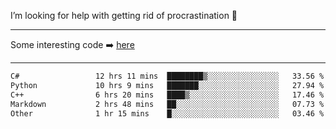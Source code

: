 I’m looking for help with getting rid of procrastination 🤔

-----

Some interesting code :arrow_right: [here](https://github.com/zhen8838/playground)

-----

<!--START_SECTION:waka-->

```txt
C#                 12 hrs 11 mins  ████████▒░░░░░░░░░░░░░░░░   33.56 %
Python             10 hrs 9 mins   ███████░░░░░░░░░░░░░░░░░░   27.94 %
C++                6 hrs 20 mins   ████▒░░░░░░░░░░░░░░░░░░░░   17.46 %
Markdown           2 hrs 48 mins   ██░░░░░░░░░░░░░░░░░░░░░░░   07.73 %
Other              1 hr 15 mins    █░░░░░░░░░░░░░░░░░░░░░░░░   03.46 %
```

<!--END_SECTION:waka-->

<!--
**zhen8838/zhen8838** is a ✨ _special_ ✨ repository because its `README.md` (this file) appears on your GitHub profile.

Here are some ideas to get you started:

- 🔭 I’m currently working on ...
- 🌱 I’m currently learning ...
- 👯 I’m looking to collaborate on ...
 ...
- 💬 Ask me about ...
- 📫 How to reach me: ...
- 😄 Pronouns: ...
- ⚡ Fun fact: ...
-->
